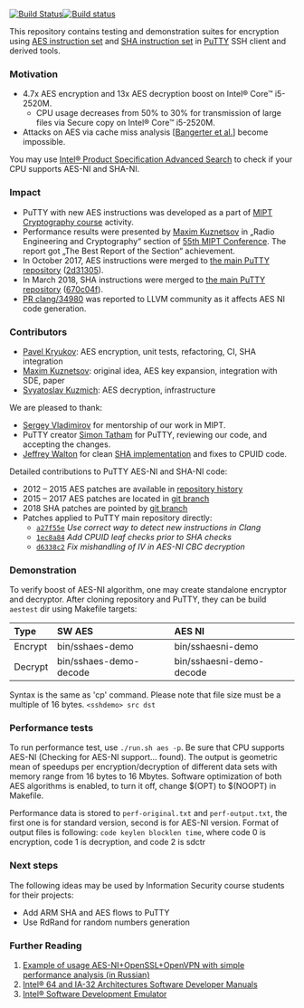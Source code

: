 [![Build Status](https://travis-ci.org/pavelkryukov/putty-aes-ni.svg?branch=master)](https://travis-ci.org/pavelkryukov/putty-aes-ni)[![Build status](https://ci.appveyor.com/api/projects/status/shr6l4t6dvqq5ytk?svg=true)](https://ci.appveyor.com/project/pavelkryukov/putty-aes-ni)

This repository contains testing and demonstration suites for encryption using [AES instruction set](https://www.intel.com/content/dam/doc/white-paper/advanced-encryption-standard-new-instructions-set-paper.pdf) and [SHA instruction set](https://software.intel.com/en-us/articles/intel-sha-extensions) in [PuTTY](http://www.putty.org/) SSH client and derived tools.

### Motivation

* 4.7x AES encryption and 13x AES decryption boost on Intel® Core™ i5-2520M.
  * CPU usage decreases from 50% to 30% for transmission of large files via Secure copy on Intel® Core™ i5-2520M.
* Attacks on AES via cache miss analysis [[Bangerter et al.](http://eprint.iacr.org/2010/594)] become impossible.

You may use [Intel® Product Specification Advanced Search](https://ark.intel.com/Search/FeatureFilter?productType=processors&AESTech=true) to check if your CPU supports AES-NI and SHA-NI.

### Impact

* PuTTY with new AES instructions was developed as a part of [MIPT Cryptography course](https://github.com/vlsergey/infosec) activity.
* Performance results were presented by [Maxim Kuznetsov](https://github.com/mkuznets) in „Radio Engineering and Cryptography“ section of [55th MIPT Conference](http://conf55.mipt.ru/info/main/). The report got „The Best Report of the Section“ achievement.
* In October 2017, AES instructions were merged to [the main PuTTY repository](https://git.tartarus.org/?p=simon/putty.git) ([2d31305](https://git.tartarus.org/?p=simon/putty.git;a=commit;h=2d31305af9d3bf4096bb0c30e8a8336caaa70673)).
* In March 2018, SHA instructions were merged to [the main PuTTY repository](https://git.tartarus.org/?p=simon/putty.git) ([670c04f](https://git.tartarus.org/?p=simon/putty.git;a=commit;h=670c04ff5b9877f00f850541648f9961067e135f)).
* [PR clang/34980](https://bugs.llvm.org/show_bug.cgi?id=34980) was reported to LLVM community as it affects AES NI code generation.

### Contributors

 * [Pavel Kryukov](https://github.com/pavelkryukov): AES encryption, unit tests, refactoring, CI, SHA integration
 * [Maxim Kuznetsov](https://github.com/mkuznets): original idea, AES key expansion, integration with SDE, paper
 * [Svyatoslav Kuzmich](https://github.com/skuzmich): AES decryption, infrastructure

We are pleased to thank:
 * [Sergey Vladimirov](https://github.com/vlsergey) for mentorship of our work in MIPT.
 * PuTTY creator [Simon Tatham](https://www.chiark.greenend.org.uk/~sgtatham/) for PuTTY, reviewing our code, and accepting the changes.
 * [Jeffrey Walton](https://github.com/noloader) for clean [SHA implementation](https://github.com/noloader/SHA-Intrinsics) and fixes to CPUID code.
 
Detailed contributions to PuTTY AES-NI and SHA-NI code:
 * 2012 – 2015 AES patches are available in [repository history](https://github.com/pavelkryukov/putty-aes-ni/commits/svn-head)
 * 2015 – 2017 AES patches are located in [git branch](https://github.com/pavelkryukov/putty/commits/aespatches)
 * 2018 SHA patches are pointed by [git branch](https://github.com/pavelkryukov/putty/commits/shapatches)
 * Patches applied to PuTTY main repository directly:
   * [`a27f55e`](https://git.tartarus.org/?p=simon/putty.git;a=commit;h=a27f55e819f2c39ed45425625a0fa63e06089d76) _Use correct way to detect new instructions in Clang_
   * [`1ec8a84`](https://git.tartarus.org/?p=simon/putty.git;a=commit;h=1ec8a84cf69a53e3c02d54280ff48d22ae571abb) _Add CPUID leaf checks prior to SHA checks_
   * [`d6338c2`](https://git.tartarus.org/?p=simon/putty.git;a=commit;h=d6338c22c32b9f55b71ace80f993bbb8f8c1aa6d) _Fix mishandling of IV in AES-NI CBC decryption_

### Demonstration

To verify boost of AES-NI algorithm, one may create standalone encryptor and decryptor. After cloning repository and PuTTY, they can be build `aestest` dir using Makefile targets:

| Type | SW AES | AES NI |
|:-|:-------|:-------|
| Encrypt | bin/sshaes-demo | bin/sshaesni-demo |
| Decrypt | bin/sshaes-demo-decode | bin/sshaesni-demo-decode |

Syntax is the same as 'cp' command. Please note that file size must be a multiple of 16 bytes.
`<sshdemo> src dst`

### Performance tests

To run performance test, use `./run.sh aes -p`. Be sure that CPU supports AES-NI (Checking for AES-NI support... found). The output is geometric mean of speedups per encryption/decryption of different data sets with memory range from 16 bytes to 16 Mbytes.
Software optimization of both AES algorithms is enabled, to turn it off, change $(OPT) to $(NOOPT) in Makefile.

Performance data is stored to `perf-original.txt` and `perf-output.txt`, the first one is for standard version, second is for AES-NI version. Format of output files is following: `code keylen blocklen time`, where code 0 is encryption, code 1 is decryption, and code 2 is sdctr

### Next steps

The following ideas may be used by Information Security course students for their projects:
* Add ARM SHA and AES flows to PuTTY
* Use RdRand for random numbers generation

### Further Reading

1. [Example of usage AES-NI+OpenSSL+OpenVPN with simple performance analysis (in Russian)](http://sysadminblog.ru/freebsd/2011/01/15/freebsd-aesni-openssl-openvpn.html)
1. [Intel® 64 and IA-32 Architectures Software Developer Manuals](http://www.intel.com/content/www/us/en/processors/architectures-software-developer-manuals.html)
1. [Intel® Software Development Emulator](http://software.intel.com/en-us/articles/intel-software-development-emulator)
